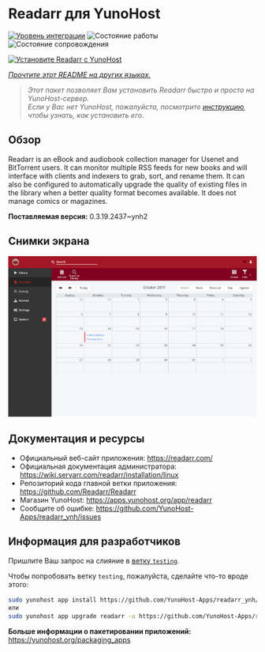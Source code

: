 <!--
Важно: этот README был автоматически сгенерирован <https://github.com/YunoHost/apps/tree/master/tools/readme_generator>
Он НЕ ДОЛЖЕН редактироваться вручную.
-->

# Readarr для YunoHost

[![Уровень интеграции](https://apps.yunohost.org/badge/integration/readarr)](https://ci-apps.yunohost.org/ci/apps/readarr/)
![Состояние работы](https://apps.yunohost.org/badge/state/readarr)
![Состояние сопровождения](https://apps.yunohost.org/badge/maintained/readarr)

[![Установите Readarr с YunoHost](https://install-app.yunohost.org/install-with-yunohost.svg)](https://install-app.yunohost.org/?app=readarr)

*[Прочтите этот README на других языках.](./ALL_README.md)*

> *Этот пакет позволяет Вам установить Readarr быстро и просто на YunoHost-сервер.*  
> *Если у Вас нет YunoHost, пожалуйста, посмотрите [инструкцию](https://yunohost.org/install), чтобы узнать, как установить его.*

## Обзор

Readarr is an eBook and audiobook collection manager for Usenet and BitTorrent users. It can monitor multiple RSS feeds for new books and will interface with clients and indexers to grab, sort, and rename them. It can also be configured to automatically upgrade the quality of existing files in the library when a better quality format becomes available. It does not manage comics or magazines.

**Поставляемая версия:** 0.3.19.2437~ynh2

## Снимки экрана

![Снимок экрана Readarr](./doc/screenshots/calendar.png)

## Документация и ресурсы

- Официальный веб-сайт приложения: <https://readarr.com/>
- Официальная документация администратора: <https://wiki.servarr.com/readarr/installation/linux>
- Репозиторий кода главной ветки приложения: <https://github.com/Readarr/Readarr>
- Магазин YunoHost: <https://apps.yunohost.org/app/readarr>
- Сообщите об ошибке: <https://github.com/YunoHost-Apps/readarr_ynh/issues>

## Информация для разработчиков

Пришлите Ваш запрос на слияние в [ветку `testing`](https://github.com/YunoHost-Apps/readarr_ynh/tree/testing).

Чтобы попробовать ветку `testing`, пожалуйста, сделайте что-то вроде этого:

```bash
sudo yunohost app install https://github.com/YunoHost-Apps/readarr_ynh/tree/testing --debug
или
sudo yunohost app upgrade readarr -u https://github.com/YunoHost-Apps/readarr_ynh/tree/testing --debug
```

**Больше информации о пакетировании приложений:** <https://yunohost.org/packaging_apps>

